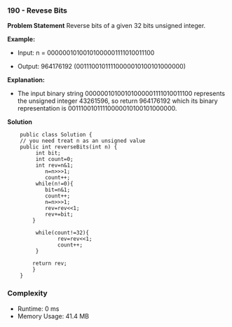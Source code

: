 ### 190 - Revese Bits

**Problem Statement**
Reverse bits of a given 32 bits unsigned integer.

**Example:**

- Input: n = 00000010100101000001111010011100

- Output: 964176192 (00111001011110000010100101000000)

**Explanation:**

- The input binary string 00000010100101000001111010011100 represents the unsigned integer 43261596, so return 964176192 which its binary representation is 00111001011110000010100101000000.

**Solution**

```text
    public class Solution {
    // you need treat n as an unsigned value
    public int reverseBits(int n) {
         int bit;
         int count=0;
         int rev=n&1;
            n=n>>>1;
            count++;
         while(n!=0){
            bit=n&1;
            count++;
            n=n>>>1;
            rev=rev<<1;
            rev+=bit;
        }
    
         while(count!=32){
                rev=rev<<1;
                count++;
         }
        
        return rev;
        }
    }
```

### Complexity

- Runtime: 0 ms
- Memory Usage: 41.4 MB
